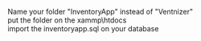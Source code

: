 Name your folder "InventoryApp" instead of "Ventnizer" <br>
put the folder on the xammp\htdocs <br>
import the inventoryapp.sql on your database
